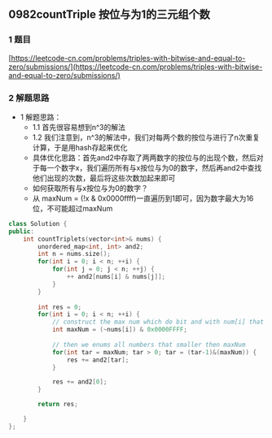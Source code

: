 ## 0982countTriple 按位与为1的三元组个数

### 1 题目
[https://leetcode-cn.com/problems/triples-with-bitwise-and-equal-to-zero/submissions/](https://leetcode-cn.com/problems/triples-with-bitwise-and-equal-to-zero/submissions/)

### 2 解题思路
- 1 解题思路：
  - 1.1 首先很容易想到n^3的解法
  - 1.2 我们注意到，n^3的解法中，我们对每两个数的按位与进行了n次重复计算，于是用hash存起来优化
  - 具体优化思路：首先and2中存取了两两数字的按位与的出现个数，然后对于每一个数字x，我们遍历所有与x按位与为0的数字，然后再and2中查找他们出现的次数，最后将这些次数加起来即可
  - 如何获取所有与x按位与为0的数字？
  - 从 maxNum = (!x & 0x0000ffff)一直遍历到1即可，因为数字最大为16位，不可能超过maxNum


```cpp
class Solution {
public:
    int countTriplets(vector<int>& nums) {
        unordered_map<int, int> and2;
        int n = nums.size();
        for(int i = 0; i < n; ++i) {
            for(int j = 0; j < n; ++j) {
                ++ and2[nums[i] & nums[j]];
            }
        }
        
        int res = 0;
        for(int i = 0; i < n; ++i) {
            // construct the max num which do bit and with num[i] that equals 0
            int maxNum = (~nums[i]) & 0x0000FFFF;
            
            // then we enums all numbers that smaller then maxNum
            for(int tar = maxNum; tar > 0; tar = (tar-1)&(maxNum)) {
                res += and2[tar];
            }

            res += and2[0];
        }

        return res;

    }
};
```